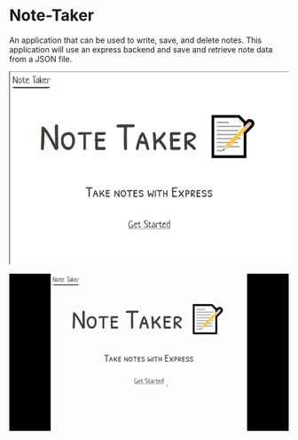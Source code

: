 # Note-Taker


An application that can be used to write, save, and delete notes.
This application will use an express backend and save and retrieve note data from a JSON file.





![screenshot ](Develop/public/assets/images/notetaker.jpg)



![gif](Develop/public/assets/images/notetaker.gif)
